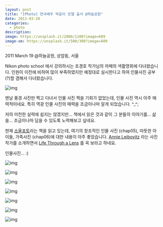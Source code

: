 ```yaml
---
layout: post
title: "[Photo] 연극배우 박윤이 모델 출사 @하늘공원"
date: 2011-03-20
categories:
  - photo
description: 
image: https://unsplash.it/2000/1200?image=609
image-sm: https://unsplash.it/500/300?image=609
---
```


2011 March 19 @하늘공원, 상암동, 서울

Nikon photo school 에서 강의하시는 조경호 작가님의 까페의 색촬영회에 다녀왔습니다.
인원이 이전에 비하여 많이 부족하였지만 예정대로 실시한다고 하여 인물사진 공부(?)할 겸해서 다녀왔습니다.

<!--more--> 

![img](http://i947.photobucket.com/albums/ad312/tkhwang/blog1/DSC_7635.jpg)

맨날 풍경 사진만 찍고 다녀서 인물 사진 찍을 기회가 없었는데, 인물 사진 역시 아주 매력적이네요.
특히 역광 인물 사진의 매력을 조금이나마 알게 되었습니다. ^_^;

저의 미천한 실력에 쉽지는 않겠지만…
책에서 읽은 것과 같이 그 분들의 이야기를… 삶을… 조금이나마 담을 수 있도록 노력해보고 싶네요.

현재 [소울포토](http://www.aladin.co.kr/shop/wproduct.aspx?ISBN=8956745137)라는 책을 읽고 있는데, 여기의 창조적인 인물 사진 (chap05), 따뜻한 아이들, 가족사진 (chap06)에 대한 내용이 아주 좋았습니다.
[Annie Leibovitz](http://en.wikipedia.org/wiki/Annie_Leibovitz) 라는 사진 작가를 소개하면서 [Life Through a Lens](http://www.youtube.com/watch?v=ZEjho8I8XBY) 를 꼭 보라고 하네요.

인물사진… :)

![img](http://i947.photobucket.com/albums/ad312/tkhwang/blog1/DSC_7628.jpg)

![img](http://i947.photobucket.com/albums/ad312/tkhwang/blog1/DSC_7642.jpg)

![img](http://i947.photobucket.com/albums/ad312/tkhwang/blog1/DSC_7658.jpg)

![img](http://i947.photobucket.com/albums/ad312/tkhwang/blog1/DSC_7690.jpg)

![img](http://i947.photobucket.com/albums/ad312/tkhwang/blog1/DSC_7723.jpg)

![img](http://i947.photobucket.com/albums/ad312/tkhwang/blog1/DSC_7810.jpg)

![img](http://i947.photobucket.com/albums/ad312/tkhwang/blog1/DSC_7730.jpg)




